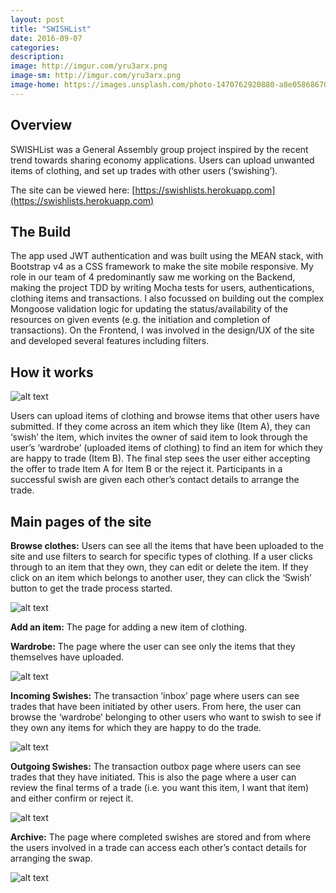 ```yaml
---
layout: post
title: "SWISHList"
date: 2016-09-07
categories:
description:
image: http://imgur.com/yru3arx.png
image-sm: http://imgur.com/yru3arx.png
image-home: https://images.unsplash.com/photo-1470762920880-a8e058686707?ixlib=rb-0.3.5&q=80&fm=jpg&crop=entropy&cs=tinysrgb&s=7ad04dcd45407f39e32f62424b192b86
---
```


## Overview
SWISHList was a General Assembly group project inspired by the recent trend towards sharing economy applications. Users can upload unwanted items of clothing, and set up trades with other users (‘swishing’).

The site can be viewed here: [https://swishlists.herokuapp.com](https://swishlists.herokuapp.com)

## The Build
The app used JWT authentication and was built using the MEAN stack, with Bootstrap v4 as a CSS framework to make the site mobile responsive. My role in our team of 4 predominantly saw me working on the Backend, making the project TDD by writing Mocha tests for users, authentications, clothing items and transactions. I also focussed on building out the complex Mongoose validation logic for updating the status/availability of the resources on given events (e.g. the initiation and completion of transactions). On the Frontend, I was involved in the design/UX of the site and developed several features including filters.

## How it works

![alt text](http://imgur.com/bfyh024.png "How a Swish Works")

Users can upload items of clothing and browse items that other users have submitted. If they come across an item which they like (Item A), they can ‘swish’ the item, which invites the owner of said item to look through the user’s ‘wardrobe’ (uploaded items of clothing) to find an item for which they are happy to trade (Item B). The final step sees the user either accepting the offer to trade Item A for Item B or the reject it. Participants in a successful swish are given each other’s contact details to arrange the trade.

## Main pages of the site

**Browse clothes:** Users can see all the items that have been uploaded to the site and use filters to search for specific types of clothing. If a user clicks through to an item that they own, they can edit or delete the item. If they click on an item which belongs to another user, they can click the ‘Swish’ button to get the trade process started.

![alt text](http://imgur.com/aHFnEHo.png "Browse Clothes")

**Add an item:** The page for adding a new item of clothing.


**Wardrobe:** The page where the user can see only the items that they themselves have uploaded.

![alt text](http://imgur.com/cWbeKMK.png "Wardorbe (Mobile)")

**Incoming Swishes:**  The transaction ‘inbox’ page where users can see trades that have been initiated by other users. From here, the user can browse the ‘wardrobe’ belonging to other users who want to swish to see if they own any items for which they are happy to do the trade.

![alt text](http://imgur.com/Wa049Ua.png "Incoming Swishes")

**Outgoing Swishes:** The transaction outbox page where users can see trades that they have initiated. This is also the page where a user can review the final terms of a trade (i.e. you want this item, I want that item) and either confirm or reject it.

![alt text](http://imgur.com/WQbalUw.png "Outgoing Swishes")

**Archive:** The page where completed swishes are stored and from where the users involved in a trade can access each other’s contact details for arranging the swap.

![alt text](http://imgur.com/Lhqj8tq.png "Archive")
